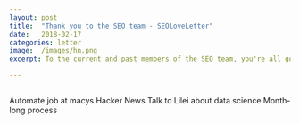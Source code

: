 ```yaml
---
layout: post
title:  "Thank you to the SEO team - SEOLoveLetter"
date:   2018-02-17
categories: letter
image:  /images/hn.png
excerpt: To the current and past members of the SEO team, you're all god damn rockstars. You're the reason why we even show up on here at all. You're also the reason why I love coming into work everyday.

---
```

## 

Automate job at macys
Hacker News
Talk to Lilei about data science
Month-long process



